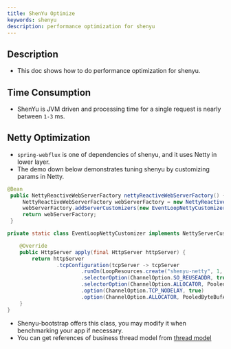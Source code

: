 ```yaml
---
title: ShenYu Optimize
keywords: shenyu
description: performance optimization for shenyu
---
```


## Description

* This doc shows how to do performance optimization for shenyu.

## Time Consumption

* ShenYu is JVM driven and processing time for a single request is nearly between `1-3` ms.

## Netty Optimization

* `spring-webflux` is one of dependencies of shenyu, and it uses Netty in lower layer.
* The demo down below demonstrates tuning shenyu by customizing params in Netty.

```java
@Bean
 public NettyReactiveWebServerFactory nettyReactiveWebServerFactory() {
     NettyReactiveWebServerFactory webServerFactory = new NettyReactiveWebServerFactory();
     webServerFactory.addServerCustomizers(new EventLoopNettyCustomizer());
     return webServerFactory;
 }

private static class EventLoopNettyCustomizer implements NettyServerCustomizer {

    @Override
    public HttpServer apply(final HttpServer httpServer) {
        return httpServer
                .tcpConfiguration(tcpServer -> tcpServer
                        .runOn(LoopResources.create("shenyu-netty", 1, DEFAULT_IO_WORKER_COUNT, true), false)
                        .selectorOption(ChannelOption.SO_REUSEADDR, true)
                        .selectorOption(ChannelOption.ALLOCATOR, PooledByteBufAllocator.DEFAULT)
                        .option(ChannelOption.TCP_NODELAY, true)
                        .option(ChannelOption.ALLOCATOR, PooledByteBufAllocator.DEFAULT));
    }
}
```

* Shenyu-bootstrap offers this class, you may modify it when benchmarking your app if necessary.
* You can get references of business thread model from [thread model](../thread)
